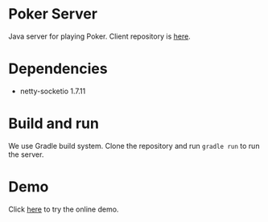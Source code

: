 # Poker Server

Java server for playing Poker.
Client repository is [here](https://github.com/mammba/PokerClient).

# Dependencies

* netty-socketio 1.7.11

# Build and run

We use Gradle build system. Clone the repository and run `gradle run` to run the server.

# Demo

Click [here](http://pokertest.cloudapp.net/) to try the online demo.
